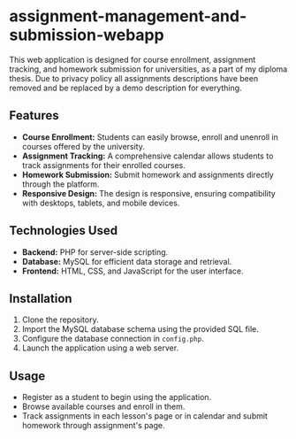 # assignment-management-and-submission-webapp
This web application is designed for course enrollment, assignment tracking, and homework submission for universities, as a part of my diploma thesis. Due to privacy policy all assignments descriptions have been removed and be replaced by a demo description for everything.

## Features
- **Course Enrollment:** Students can easily browse, enroll and unenroll in courses offered by the university.
- **Assignment Tracking:** A comprehensive calendar allows students to track assignments for their enrolled courses.
- **Homework Submission:** Submit homework and assignments directly through the platform.
- **Responsive Design:** The design is responsive, ensuring compatibility with desktops, tablets, and mobile devices.

## Technologies Used
- **Backend:** PHP for server-side scripting.
- **Database:** MySQL for efficient data storage and retrieval.
- **Frontend:** HTML, CSS, and JavaScript for the user interface.
## Installation

1. Clone the repository.
2. Import the MySQL database schema using the provided SQL file.
3. Configure the database connection in `config.php`.
4. Launch the application using a web server.

## Usage
- Register as a student to begin using the application.
- Browse available courses and enroll in them.
- Track assignments in each lesson's page or in calendar and submit homework through assignment's page.
